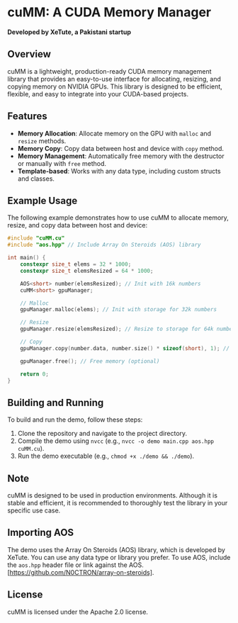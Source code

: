 **cuMM: A CUDA Memory Manager**
================================

**Developed by XeTute, a Pakistani startup**

**Overview**
-----------

cuMM is a lightweight, production-ready CUDA memory management library that provides an easy-to-use interface for allocating, resizing, and copying memory on NVIDIA GPUs. This library is designed to be efficient, flexible, and easy to integrate into your CUDA-based projects.

**Features**
------------

* **Memory Allocation**: Allocate memory on the GPU with `malloc` and `resize` methods.
* **Memory Copy**: Copy data between host and device with `copy` method.
* **Memory Management**: Automatically free memory with the destructor or manually with `free` method.
* **Template-based**: Works with any data type, including custom structs and classes.

**Example Usage**
-----------------

The following example demonstrates how to use cuMM to allocate memory, resize, and copy data between host and device:
```cpp
#include "cuMM.cu"
#include "aos.hpp" // Include Array On Steroids (AOS) library

int main() {
    constexpr size_t elems = 32 * 1000;
    constexpr size_t elemsResized = 64 * 1000;

    AOS<short> number(elemsResized); // Init with 16k numbers
    cuMM<short> gpuManager;

    // Malloc
    gpuManager.malloc(elems); // Init with storage for 32k numbers

    // Resize
    gpuManager.resize(elemsResized); // Resize to storage for 64k numbers

    // Copy
    gpuManager.copy(number.data, number.size() * sizeof(short), 1); // Copy to GPU

    gpuManager.free(); // Free memory (optional)

    return 0;
}
```
**Building and Running**
-------------------------

To build and run the demo, follow these steps:

1. Clone the repository and navigate to the project directory.
2. Compile the demo using `nvcc` (e.g., `nvcc -o demo main.cpp aos.hpp cuMM.cu`).
3. Run the demo executable (e.g., `chmod +x ./demo && ./demo`).

**Note**
-----

cuMM is designed to be used in production environments. Although it is stable and efficient, it is recommended to thoroughly test the library in your specific use case.

**Importing AOS**
-----------------

The demo uses the Array On Steroids (AOS) library, which is developed by XeTute. You can use any data type or library you prefer. To use AOS, include the `aos.hpp` header file or link against the AOS.[https://github.com/N0CTRON/array-on-steroids].

**License**
---------

cuMM is licensed under the Apache 2.0 license.
